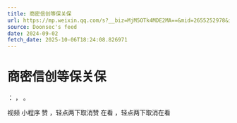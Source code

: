 ```yaml
---
title: 商密信创等保关保
url: https://mp.weixin.qq.com/s?__biz=MjM5OTk4MDE2MA==&mid=2655252978&idx=1&sn=5240119021d35c7c3bb0b779ac9297dd
source: Doonsec's feed
date: 2024-09-02
fetch_date: 2025-10-06T18:24:08.826971
---
```


# 商密信创等保关保

：
，
。

视频
小程序
赞
，轻点两下取消赞
在看
，轻点两下取消在看